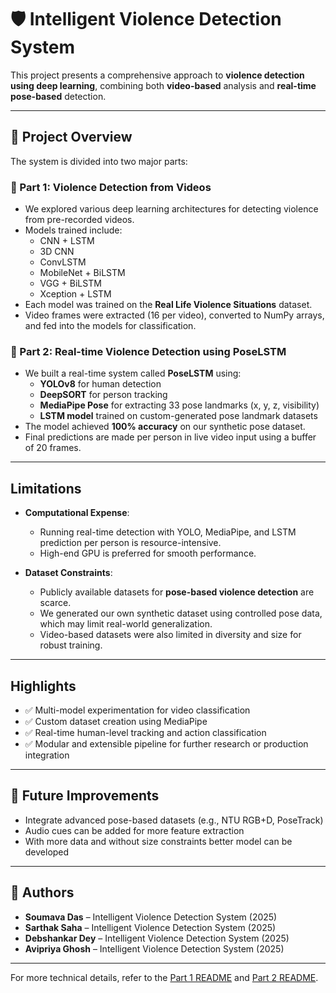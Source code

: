 # 🛡 Intelligent Violence Detection System

This project presents a comprehensive approach to **violence detection using deep learning**, combining both **video-based** analysis and **real-time pose-based** detection.

---

## 🧩 Project Overview

The system is divided into two major parts:

### 🔹 Part 1: Violence Detection from Videos
- We explored various deep learning architectures for detecting violence from pre-recorded videos.
- Models trained include:
  - CNN + LSTM
  - 3D CNN
  - ConvLSTM
  - MobileNet + BiLSTM
  - VGG + BiLSTM
  - Xception + LSTM
- Each model was trained on the **Real Life Violence Situations** dataset.
- Video frames were extracted (16 per video), converted to NumPy arrays, and fed into the models for classification.

### 🔹 Part 2: Real-time Violence Detection using PoseLSTM
- We built a real-time system called **PoseLSTM** using:
  - **YOLOv8** for human detection
  - **DeepSORT** for person tracking
  - **MediaPipe Pose** for extracting 33 pose landmarks (x, y, z, visibility)
  - **LSTM model** trained on custom-generated pose landmark datasets
- The model achieved **100% accuracy** on our synthetic pose dataset.
- Final predictions are made per person in live video input using a buffer of 20 frames.

---

##  Limitations

- **Computational Expense**: 
  - Running real-time detection with YOLO, MediaPipe, and LSTM prediction per person is resource-intensive.
  - High-end GPU is preferred for smooth performance.

- **Dataset Constraints**: 
  - Publicly available datasets for **pose-based violence detection** are scarce.
  - We generated our own synthetic dataset using controlled pose data, which may limit real-world generalization.
  - Video-based datasets were also limited in diversity and size for robust training.

---

##  Highlights

- ✅ Multi-model experimentation for video classification
- ✅ Custom dataset creation using MediaPipe
- ✅ Real-time human-level tracking and action classification
- ✅ Modular and extensible pipeline for further research or production integration

---

## 📌 Future Improvements

- Integrate advanced pose-based datasets (e.g., NTU RGB+D, PoseTrack)
- Audio cues can be added for more feature extraction
- With more data and without size constraints better model can be developed

---

## 👥 Authors

- **Soumava Das** – Intelligent Violence Detection System (2025)
- **Sarthak Saha** – Intelligent Violence Detection System (2025)
- **Debshankar Dey** – Intelligent Violence Detection System (2025)
- **Avipriya Ghosh** – Intelligent Violence Detection System (2025)

---

For more technical details, refer to the [Part 1 README](./video_violence_detection/README.md) and [Part 2 README](./realtime_violence_detection/README.md).
